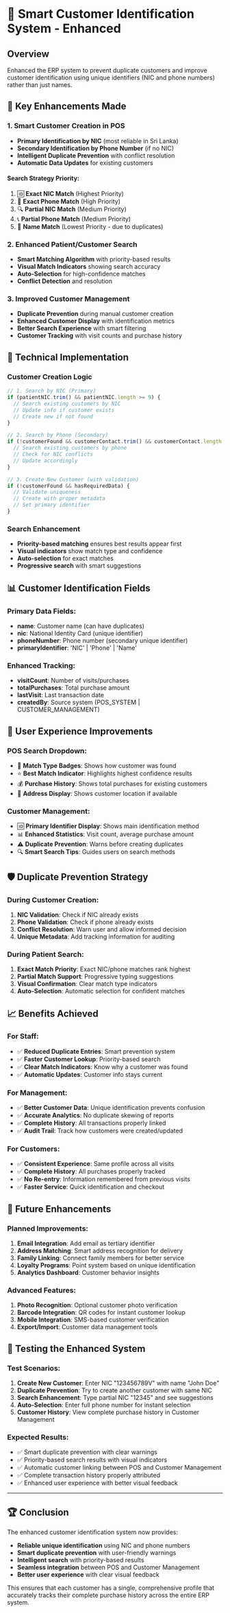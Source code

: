 # 🎯 Smart Customer Identification System - Enhanced

## Overview
Enhanced the ERP system to prevent duplicate customers and improve customer identification using unique identifiers (NIC and phone numbers) rather than just names.

## 🚀 Key Enhancements Made

### 1. **Smart Customer Creation in POS**
- **Primary Identification by NIC** (most reliable in Sri Lanka)
- **Secondary Identification by Phone Number** (if no NIC)
- **Intelligent Duplicate Prevention** with conflict resolution
- **Automatic Data Updates** for existing customers

#### Search Strategy Priority:
1. 🆔 **Exact NIC Match** (Highest Priority)
2. 📱 **Exact Phone Match** (High Priority)
3. 🔍 **Partial NIC Match** (Medium Priority)
4. 📞 **Partial Phone Match** (Medium Priority)
5. 👤 **Name Match** (Lowest Priority - due to duplicates)

### 2. **Enhanced Patient/Customer Search**
- **Smart Matching Algorithm** with priority-based results
- **Visual Match Indicators** showing search accuracy
- **Auto-Selection** for high-confidence matches
- **Conflict Detection** and resolution

### 3. **Improved Customer Management**
- **Duplicate Prevention** during manual customer creation
- **Enhanced Customer Display** with identification metrics
- **Better Search Experience** with smart filtering
- **Customer Tracking** with visit counts and purchase history

## 🔧 Technical Implementation

### Customer Creation Logic
```javascript
// 1. Search by NIC (Primary)
if (patientNIC.trim() && patientNIC.length >= 9) {
  // Search existing customers by NIC
  // Update info if customer exists
  // Create new if not found
}

// 2. Search by Phone (Secondary)
if (!customerFound && customerContact.trim() && customerContact.length >= 9) {
  // Search existing customers by phone
  // Check for NIC conflicts
  // Update accordingly
}

// 3. Create New Customer (with validation)
if (!customerFound && hasRequiredData) {
  // Validate uniqueness
  // Create with proper metadata
  // Set primary identifier
}
```

### Search Enhancement
- **Priority-based matching** ensures best results appear first
- **Visual indicators** show match type and confidence
- **Auto-selection** for exact matches
- **Progressive search** with smart suggestions

## 📊 Customer Identification Fields

### Primary Data Fields:
- **name**: Customer name (can have duplicates)
- **nic**: National Identity Card (unique identifier)
- **phoneNumber**: Phone number (secondary unique identifier)
- **primaryIdentifier**: 'NIC' | 'Phone' | 'Name'

### Enhanced Tracking:
- **visitCount**: Number of visits/purchases
- **totalPurchases**: Total purchase amount
- **lastVisit**: Last transaction date
- **createdBy**: Source system (POS_SYSTEM | CUSTOMER_MANAGEMENT)

## 🎨 User Experience Improvements

### POS Search Dropdown:
- 🎯 **Match Type Badges**: Shows how customer was found
- ⭐ **Best Match Indicator**: Highlights highest confidence results
- 💰 **Purchase History**: Shows total purchases for existing customers
- 📍 **Address Display**: Shows customer location if available

### Customer Management:
- 🆔 **Primary Identifier Display**: Shows main identification method
- 📊 **Enhanced Statistics**: Visit count, average purchase amount
- ⚠️ **Duplicate Prevention**: Warns before creating duplicates
- 🔍 **Smart Search Tips**: Guides users on search methods

## 🛡️ Duplicate Prevention Strategy

### During Customer Creation:
1. **NIC Validation**: Check if NIC already exists
2. **Phone Validation**: Check if phone already exists
3. **Conflict Resolution**: Warn user and allow informed decision
4. **Unique Metadata**: Add tracking information for auditing

### During Patient Search:
1. **Exact Match Priority**: Exact NIC/phone matches rank highest
2. **Partial Match Support**: Progressive typing suggestions
3. **Visual Confirmation**: Clear match type indicators
4. **Auto-Selection**: Automatic selection for confident matches

## 📈 Benefits Achieved

### For Staff:
- ✅ **Reduced Duplicate Entries**: Smart prevention system
- ✅ **Faster Customer Lookup**: Priority-based search
- ✅ **Clear Match Indicators**: Know why a customer was found
- ✅ **Automatic Updates**: Customer info stays current

### For Management:
- ✅ **Better Customer Data**: Unique identification prevents confusion
- ✅ **Accurate Analytics**: No duplicate skewing of reports
- ✅ **Complete History**: All transactions properly linked
- ✅ **Audit Trail**: Track how customers were created/updated

### For Customers:
- ✅ **Consistent Experience**: Same profile across all visits
- ✅ **Complete History**: All purchases properly tracked
- ✅ **No Re-entry**: Information remembered from previous visits
- ✅ **Faster Service**: Quick identification and checkout

## 🔮 Future Enhancements

### Planned Improvements:
1. **Email Integration**: Add email as tertiary identifier
2. **Address Matching**: Smart address recognition for delivery
3. **Family Linking**: Connect family members for better service
4. **Loyalty Programs**: Point system based on unique identification
5. **Analytics Dashboard**: Customer behavior insights

### Advanced Features:
1. **Photo Recognition**: Optional customer photo verification
2. **Barcode Integration**: QR codes for instant customer lookup
3. **Mobile Integration**: SMS-based customer verification
4. **Export/Import**: Customer data management tools

## 🎯 Testing the Enhanced System

### Test Scenarios:
1. **Create New Customer**: Enter NIC "123456789V" with name "John Doe"
2. **Duplicate Prevention**: Try to create another customer with same NIC
3. **Search Enhancement**: Type partial NIC "12345" and see suggestions
4. **Auto-Selection**: Enter full phone number for instant selection
5. **Customer History**: View complete purchase history in Customer Management

### Expected Results:
- ✅ Smart duplicate prevention with clear warnings
- ✅ Priority-based search results with visual indicators
- ✅ Automatic customer linking between POS and Customer Management
- ✅ Complete transaction history properly attributed
- ✅ Enhanced user experience with better visual feedback

---

## 🏆 Conclusion

The enhanced customer identification system now provides:
- **Reliable unique identification** using NIC and phone numbers
- **Smart duplicate prevention** with user-friendly warnings
- **Intelligent search** with priority-based results
- **Seamless integration** between POS and Customer Management
- **Better user experience** with clear visual feedback

This ensures that each customer has a single, comprehensive profile that accurately tracks their complete purchase history across the entire ERP system.
